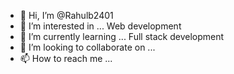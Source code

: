 - 👋 Hi, I’m @Rahulb2401
- 👀 I’m interested in ... Web development
- 🌱 I’m currently learning ... Full stack development
- 💞️ I’m looking to collaborate on ...
- 📫 How to reach me ...

<!---
Rahulb2401/Rahulb2401 is a ✨ special ✨ repository because its `README.md` (this file) appears on your GitHub profile.
You can click the Preview link to take a look at your changes.
--->
